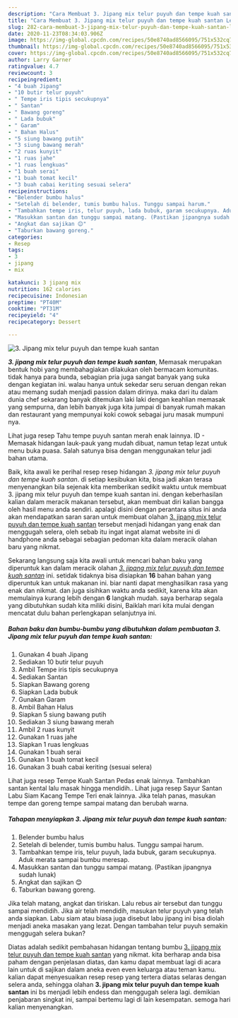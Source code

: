 ```yaml
---
description: "Cara Membuat 3. Jipang mix telur puyuh dan tempe kuah santan Lezat"
title: "Cara Membuat 3. Jipang mix telur puyuh dan tempe kuah santan Lezat"
slug: 282-cara-membuat-3-jipang-mix-telur-puyuh-dan-tempe-kuah-santan-lezat
date: 2020-11-23T08:34:03.906Z
image: https://img-global.cpcdn.com/recipes/50e8740ad8566095/751x532cq70/3-jipang-mix-telur-puyuh-dan-tempe-kuah-santan-foto-resep-utama.jpg
thumbnail: https://img-global.cpcdn.com/recipes/50e8740ad8566095/751x532cq70/3-jipang-mix-telur-puyuh-dan-tempe-kuah-santan-foto-resep-utama.jpg
cover: https://img-global.cpcdn.com/recipes/50e8740ad8566095/751x532cq70/3-jipang-mix-telur-puyuh-dan-tempe-kuah-santan-foto-resep-utama.jpg
author: Larry Garner
ratingvalue: 4.7
reviewcount: 3
recipeingredient:
- "4 buah Jipang"
- "10 butir telur puyuh"
- " Tempe iris tipis secukupnya"
- " Santan"
- " Bawang goreng"
- " Lada bubuk"
- " Garam"
- " Bahan Halus"
- "5 siung bawang putih"
- "3 siung bawang merah"
- "2 ruas kunyit"
- "1 ruas jahe"
- "1 ruas lengkuas"
- "1 buah serai"
- "1 buah tomat kecil"
- "3 buah cabai keriting sesuai selera"
recipeinstructions:
- "Belender bumbu halus"
- "Setelah di belender, tumis bumbu halus. Tunggu sampai harum."
- "Tambahkan tempe iris, telur puyuh, lada bubuk, garam secukupnya. Aduk merata sampai bumbu meresap."
- "Masukkan santan dan tunggu sampai matang. (Pastikan jipangnya sudah lunak)"
- "Angkat dan sajikan 😊"
- "Taburkan bawang goreng."
categories:
- Resep
tags:
- 3
- jipang
- mix

katakunci: 3 jipang mix 
nutrition: 162 calories
recipecuisine: Indonesian
preptime: "PT40M"
cooktime: "PT31M"
recipeyield: "4"
recipecategory: Dessert

---
```



![3. Jipang mix telur puyuh dan tempe kuah santan](https://img-global.cpcdn.com/recipes/50e8740ad8566095/751x532cq70/3-jipang-mix-telur-puyuh-dan-tempe-kuah-santan-foto-resep-utama.jpg)

<b><i>3. jipang mix telur puyuh dan tempe kuah santan</i></b>, Memasak merupakan bentuk hobi yang membahagiakan dilakukan oleh bermacam komunitas. tidak hanya para bunda, sebagian pria juga sangat banyak yang suka dengan kegiatan ini. walau hanya untuk sekedar seru seruan dengan rekan atau memang sudah menjadi passion dalam dirinya. maka dari itu dalam dunia chef sekarang banyak ditemukan laki laki dengan keahlian memasak yang sempurna, dan lebih banyak juga kita jumpai di banyak rumah makan dan restaurant yang mempunyai koki cowok sebagai juru masak mumpuni nya.

Lihat juga resep Tahu tempe puyuh santan merah enak lainnya. ID - Memasak hidangan lauk-pauk yang mudah dibuat, namun tetap lezat untuk menu buka puasa. Salah satunya bisa dengan menggunakan telur jadi bahan utama.

Baik, kita awali ke perihal resep resep hidangan <i>3. jipang mix telur puyuh dan tempe kuah santan</i>. di setiap kesibukan kita, bisa jadi akan terasa menyenangkan bila sejenak kita memberikan sedikit waktu untuk membuat 3. jipang mix telur puyuh dan tempe kuah santan ini. dengan keberhasilan kalian dalam meracik makanan tersebut, akan membuat diri kalian bangga oleh hasil menu anda sendiri. apalagi disini dengan perantara situs ini anda akan mendapatkan saran saran untuk membuat olahan <u>3. jipang mix telur puyuh dan tempe kuah santan</u> tersebut menjadi hidangan yang enak dan menggugah selera, oleh sebab itu ingat ingat alamat website ini di handphone anda sebagai sebagian pedoman kita dalam meracik olahan baru yang nikmat.


Sekarang langsung saja kita awali untuk mencari bahan baku yang diperuntuk kan dalam meracik olahan <u><i>3. jipang mix telur puyuh dan tempe kuah santan</i></u> ini. setidak tidaknya bisa disiapkan <b>16</b> bahan bahan yang diperuntuk kan untuk makanan ini. biar nanti dapat menghasilkan rasa yang enak dan nikmat. dan juga sisihkan waktu anda sedikit, karena kita akan memulainya kurang lebih dengan <b>6</b> langkah mudah. saya berharap segala yang dibutuhkan sudah kita miliki disini, Baiklah mari kita mulai dengan mencatat dulu bahan perlengkapan selanjutnya ini.

<!--inarticleads1-->

##### Bahan baku dan bumbu-bumbu yang dibutuhkan dalam pembuatan 3. Jipang mix telur puyuh dan tempe kuah santan:

1. Gunakan 4 buah Jipang
1. Sediakan 10 butir telur puyuh
1. Ambil  Tempe iris tipis secukupnya
1. Sediakan  Santan
1. Siapkan  Bawang goreng
1. Siapkan  Lada bubuk
1. Gunakan  Garam
1. Ambil  Bahan Halus
1. Siapkan 5 siung bawang putih
1. Sediakan 3 siung bawang merah
1. Ambil 2 ruas kunyit
1. Gunakan 1 ruas jahe
1. Siapkan 1 ruas lengkuas
1. Gunakan 1 buah serai
1. Gunakan 1 buah tomat kecil
1. Gunakan 3 buah cabai keriting (sesuai selera)


Lihat juga resep Tempe Kuah Santan Pedas enak lainnya. Tambahkan santan kental lalu masak hingga mendidih.. Lihat juga resep Sayur Santan Labu Siam Kacang Tempe Teri enak lainnya. Jika telah panas, masukan tempe dan goreng tempe sampai matang dan berubah warna. 

<!--inarticleads2-->

##### Tahapan menyiapkan 3. Jipang mix telur puyuh dan tempe kuah santan:

1. Belender bumbu halus
1. Setelah di belender, tumis bumbu halus. Tunggu sampai harum.
1. Tambahkan tempe iris, telur puyuh, lada bubuk, garam secukupnya. Aduk merata sampai bumbu meresap.
1. Masukkan santan dan tunggu sampai matang. (Pastikan jipangnya sudah lunak)
1. Angkat dan sajikan 😊
1. Taburkan bawang goreng.


Jika telah matang, angkat dan tiriskan. Lalu rebus air tersebut dan tunggu sampai mendidih. Jika air telah mendidih, masukan telur puyuh yang telah anda siapkan. Labu siam atau biasa juga disebut labu jipang ini bisa diolah menjadi aneka masakan yang lezat. Dengan tambahan telur puyuh semakin menggugah selera bukan? 

Diatas adalah sedikit pembahasan hidangan tentang bumbu <u>3. jipang mix telur puyuh dan tempe kuah santan</u> yang nikmat. kita berharap anda bisa paham dengan penjelasan diatas, dan kamu dapat membuat lagi di acara lain untuk di sajikan dalam aneka even even keluarga atau teman kamu. kalian dapat menyesuaikan resep resep yang tertera diatas selaras dengan selera anda, sehingga olahan <b>3. jipang mix telur puyuh dan tempe kuah santan</b> ini bs menjadi lebih endess dan menggugah selera lagi. demikian penjabaran singkat ini, sampai bertemu lagi di lain kesempatan. semoga hari kalian menyenangkan.
